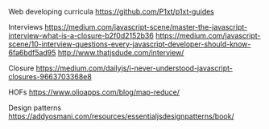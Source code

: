 Web developing curricula 
  https://github.com/P1xt/p1xt-guides

Interviews
  https://medium.com/javascript-scene/master-the-javascript-interview-what-is-a-closure-b2f0d2152b36
  https://medium.com/javascript-scene/10-interview-questions-every-javascript-developer-should-know-6fa6bdf5ad95
  http://www.thatjsdude.com/interview/
 
Closure
  https://medium.com/dailyjs/i-never-understood-javascript-closures-9663703368e8
 
HOFs
  https://www.olioapps.com/blog/map-reduce/
  
Design patterns
  https://addyosmani.com/resources/essentialjsdesignpatterns/book/
